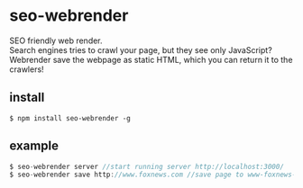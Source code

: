 # seo-webrender

SEO friendly web render.  
Search engines tries to crawl your page, but they see only JavaScript?  
Webrender save the webpage as static HTML, which you can return it to the crawlers!

## install

```
$ npm install seo-webrender -g
```

## example

```javascript
$ seo-webrender server //start running server http://localhost:3000/
$ seo-webrender save http://www.foxnews.com //save page to www-foxnews-com-.html
```
